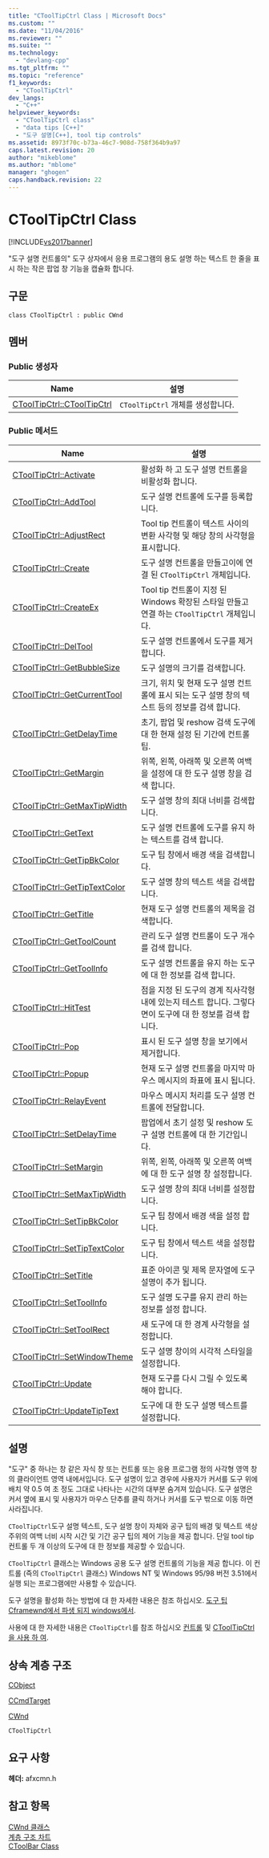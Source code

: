 ```yaml
---
title: "CToolTipCtrl Class | Microsoft Docs"
ms.custom: ""
ms.date: "11/04/2016"
ms.reviewer: ""
ms.suite: ""
ms.technology: 
  - "devlang-cpp"
ms.tgt_pltfrm: ""
ms.topic: "reference"
f1_keywords: 
  - "CToolTipCtrl"
dev_langs: 
  - "C++"
helpviewer_keywords: 
  - "CToolTipCtrl class"
  - "data tips [C++]"
  - "도구 설명[C++], tool tip controls"
ms.assetid: 8973f70c-b73a-46c7-908d-758f364b9a97
caps.latest.revision: 20
author: "mikeblome"
ms.author: "mblome"
manager: "ghogen"
caps.handback.revision: 22
---
```

# CToolTipCtrl Class
[!INCLUDE[vs2017banner](../../assembler/inline/includes/vs2017banner.md)]

"도구 설명 컨트롤의" 도구 상자에서 응용 프로그램의 용도 설명 하는 텍스트 한 줄을 표시 하는 작은 팝업 창 기능을 캡슐화 합니다.  
  
## 구문  
  
```  
class CToolTipCtrl : public CWnd  
```  
  
## 멤버  
  
### Public 생성자  
  
|Name|설명|  
|----------|--------|  
|[CToolTipCtrl::CToolTipCtrl](../Topic/CToolTipCtrl::CToolTipCtrl.md)|`CToolTipCtrl` 개체를 생성합니다.|  
  
### Public 메서드  
  
|Name|설명|  
|----------|--------|  
|[CToolTipCtrl::Activate](../Topic/CToolTipCtrl::Activate.md)|활성화 하 고 도구 설명 컨트롤을 비활성화 합니다.|  
|[CToolTipCtrl::AddTool](../Topic/CToolTipCtrl::AddTool.md)|도구 설명 컨트롤에 도구를 등록합니다.|  
|[CToolTipCtrl::AdjustRect](../Topic/CToolTipCtrl::AdjustRect.md)|Tool tip 컨트롤이 텍스트 사이의 변환 사각형 및 해당 창의 사각형을 표시합니다.|  
|[CToolTipCtrl::Create](../Topic/CToolTipCtrl::Create.md)|도구 설명 컨트롤을 만들고이에 연결 된 `CToolTipCtrl` 개체입니다.|  
|[CToolTipCtrl::CreateEx](../Topic/CToolTipCtrl::CreateEx.md)|Tool tip 컨트롤이 지정 된 Windows 확장된 스타일 만들고 연결 하는 `CToolTipCtrl` 개체입니다.|  
|[CToolTipCtrl::DelTool](../Topic/CToolTipCtrl::DelTool.md)|도구 설명 컨트롤에서 도구를 제거합니다.|  
|[CToolTipCtrl::GetBubbleSize](../Topic/CToolTipCtrl::GetBubbleSize.md)|도구 설명의 크기를 검색합니다.|  
|[CToolTipCtrl::GetCurrentTool](../Topic/CToolTipCtrl::GetCurrentTool.md)|크기, 위치 및 현재 도구 설명 컨트롤에 표시 되는 도구 설명 창의 텍스트 등의 정보를 검색 합니다.|  
|[CToolTipCtrl::GetDelayTime](../Topic/CToolTipCtrl::GetDelayTime.md)|초기, 팝업 및 reshow 검색 도구에 대 한 현재 설정 된 기간에 컨트롤 팁.|  
|[CToolTipCtrl::GetMargin](../Topic/CToolTipCtrl::GetMargin.md)|위쪽, 왼쪽, 아래쪽 및 오른쪽 여백을 설정에 대 한 도구 설명 창을 검색 합니다.|  
|[CToolTipCtrl::GetMaxTipWidth](../Topic/CToolTipCtrl::GetMaxTipWidth.md)|도구 설명 창의 최대 너비를 검색합니다.|  
|[CToolTipCtrl::GetText](../Topic/CToolTipCtrl::GetText.md)|도구 설명 컨트롤에 도구를 유지 하는 텍스트를 검색 합니다.|  
|[CToolTipCtrl::GetTipBkColor](../Topic/CToolTipCtrl::GetTipBkColor.md)|도구 팁 창에서 배경 색을 검색합니다.|  
|[CToolTipCtrl::GetTipTextColor](../Topic/CToolTipCtrl::GetTipTextColor.md)|도구 설명 창의 텍스트 색을 검색합니다.|  
|[CToolTipCtrl::GetTitle](../Topic/CToolTipCtrl::GetTitle.md)|현재 도구 설명 컨트롤의 제목을 검색합니다.|  
|[CToolTipCtrl::GetToolCount](../Topic/CToolTipCtrl::GetToolCount.md)|관리 도구 설명 컨트롤이 도구 개수를 검색 합니다.|  
|[CToolTipCtrl::GetToolInfo](../Topic/CToolTipCtrl::GetToolInfo.md)|도구 설명 컨트롤을 유지 하는 도구에 대 한 정보를 검색 합니다.|  
|[CToolTipCtrl::HitTest](../Topic/CToolTipCtrl::HitTest.md)|점을 지정 된 도구의 경계 직사각형 내에 있는지 테스트 합니다.  그렇다면이 도구에 대 한 정보를 검색 합니다.|  
|[CToolTipCtrl::Pop](../Topic/CToolTipCtrl::Pop.md)|표시 된 도구 설명 창을 보기에서 제거합니다.|  
|[CToolTipCtrl::Popup](../Topic/CToolTipCtrl::Popup.md)|현재 도구 설명 컨트롤을 마지막 마우스 메시지의 좌표에 표시 됩니다.|  
|[CToolTipCtrl::RelayEvent](../Topic/CToolTipCtrl::RelayEvent.md)|마우스 메시지 처리를 도구 설명 컨트롤에 전달합니다.|  
|[CToolTipCtrl::SetDelayTime](../Topic/CToolTipCtrl::SetDelayTime.md)|팝업에서 초기 설정 및 reshow 도구 설명 컨트롤에 대 한 기간입니다.|  
|[CToolTipCtrl::SetMargin](../Topic/CToolTipCtrl::SetMargin.md)|위쪽, 왼쪽, 아래쪽 및 오른쪽 여백에 대 한 도구 설명 창 설정합니다.|  
|[CToolTipCtrl::SetMaxTipWidth](../Topic/CToolTipCtrl::SetMaxTipWidth.md)|도구 설명 창의 최대 너비를 설정합니다.|  
|[CToolTipCtrl::SetTipBkColor](../Topic/CToolTipCtrl::SetTipBkColor.md)|도구 팁 창에서 배경 색을 설정 합니다.|  
|[CToolTipCtrl::SetTipTextColor](../Topic/CToolTipCtrl::SetTipTextColor.md)|도구 팁 창에서 텍스트 색을 설정합니다.|  
|[CToolTipCtrl::SetTitle](../Topic/CToolTipCtrl::SetTitle.md)|표준 아이콘 및 제목 문자열에 도구 설명이 추가 됩니다.|  
|[CToolTipCtrl::SetToolInfo](../Topic/CToolTipCtrl::SetToolInfo.md)|도구 설명 도구를 유지 관리 하는 정보를 설정 합니다.|  
|[CToolTipCtrl::SetToolRect](../Topic/CToolTipCtrl::SetToolRect.md)|새 도구에 대 한 경계 사각형을 설정합니다.|  
|[CToolTipCtrl::SetWindowTheme](../Topic/CToolTipCtrl::SetWindowTheme.md)|도구 설명 창이의 시각적 스타일을 설정합니다.|  
|[CToolTipCtrl::Update](../Topic/CToolTipCtrl::Update.md)|현재 도구를 다시 그릴 수 있도록 해야 합니다.|  
|[CToolTipCtrl::UpdateTipText](../Topic/CToolTipCtrl::UpdateTipText.md)|도구에 대 한 도구 설명 텍스트를 설정합니다.|  
  
## 설명  
 "도구" 중 하나는 창 같은 자식 창 또는 컨트롤 또는 응용 프로그램 정의 사각형 영역 창의 클라이언트 영역 내에서입니다.  도구 설명이 있고 경우에 사용자가 커서를 도구 위에 배치 약 0.5 여 초 정도 그대로 나타나는 시간의 대부분 숨겨져 있습니다.  도구 설명은 커서 옆에 표시 및 사용자가 마우스 단추를 클릭 하거나 커서를 도구 밖으로 이동 하면 사라집니다.  
  
 `CToolTipCtrl`도구 설명 텍스트, 도구 설명 창이 자체와 공구 팁의 배경 및 텍스트 색상 주위의 여백 너비 시작 시간 및 기간 공구 팁의 제어 기능을 제공 합니다.  단일 tool tip 컨트롤 두 개 이상의 도구에 대 한 정보를 제공할 수 있습니다.  
  
 `CToolTipCtrl` 클래스는 Windows 공용 도구 설명 컨트롤의 기능을 제공 합니다.  이 컨트롤 \(즉의 `CToolTipCtrl` 클래스\) Windows NT 및 Windows 95\/98 버전 3.51에서 실행 되는 프로그램에만 사용할 수 있습니다.  
  
 도구 설명을 활성화 하는 방법에 대 한 자세한 내용은 참조 하십시오.  [도구 팁 Cframewnd에서 파생 되지 windows에서](../../mfc/tool-tips-in-windows-not-derived-from-cframewnd.md).  
  
 사용에 대 한 자세한 내용은 `CToolTipCtrl`를 참조 하십시오  [컨트롤](../../mfc/controls-mfc.md) 및  [CToolTipCtrl을 사용 하 여](../../mfc/using-ctooltipctrl.md).  
  
## 상속 계층 구조  
 [CObject](../../mfc/reference/cobject-class.md)  
  
 [CCmdTarget](../../mfc/reference/ccmdtarget-class.md)  
  
 [CWnd](../../mfc/reference/cwnd-class.md)  
  
 `CToolTipCtrl`  
  
## 요구 사항  
 **헤더:**  afxcmn.h  
  
## 참고 항목  
 [CWnd 클래스](../../mfc/reference/cwnd-class.md)   
 [계층 구조 차트](../../mfc/hierarchy-chart.md)   
 [CToolBar Class](../../mfc/reference/ctoolbar-class.md)